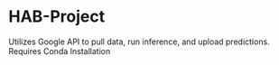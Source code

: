 # HAB-Project

Utilizes Google API to pull data, run inference, and upload predictions.
Requires Conda Installation

